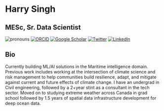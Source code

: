 # Harry Singh

## MESc, Sr. Data Scientist

![pronouns](https://img.shields.io/static/v1?label=pronouns&message=he/him&color=red&style=flat-square)
[![ORCID](https://img.shields.io/static/v1?label=ORCID&message=0000-0002-7958-2191&color=green&style=flat-square&logo=orcid)](https://orcid.org/0000-0002-7958-2191)
[![Google Scholar](https://img.shields.io/static/v1?label=&message=Google%20Scholar&color=gray&style=flat-square&logo=google-scholar)](https://scholar.google.ca/citations?user=NTTSPNgAAAAJ&hl=en&oi=ao)
[![Twitter](https://img.shields.io/twitter/follow/climcode?logo=twitter&style=flat-square)](https://twitter.com/climcode)
[![LinkedIn](https://img.shields.io/static/v1?label=&message=LinkedIn&color=0077B5&style=flat-square&logo=linkedin)](https://www.linkedin.com/in/harrysng)

## Bio
Currently building ML/AI solutions in the Maritime intelligence domain.   
Previous work includes working at the intersection of climate science and risk management to help communities build resilience, adapt, and mitigate against current and future effects of climate change. I have an undergrad in Civil engineering, followed by a 2+year stint as a consultant in the tech sector. Moved on to studying extreme weather across Canada in grad school followed by 1.5 years of spatial data infrastructure development for deep ocean data.
